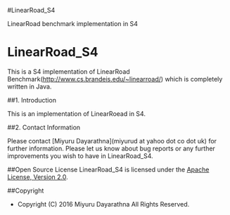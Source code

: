 #LinearRoad_S4

LinearRoad benchmark implementation in S4

LinearRoad_S4
==========
This is a S4 implementation of LinearRoad Benchmark(http://www.cs.brandeis.edu/~linearroad/) which is completely written in Java.

##1. Introduction

This is an implementation of LinearRoead in S4.

##2. Contact Information

Please contact [Miyuru Dayarathna](miyurud at yahoo dot co dot uk) for further information. Please let us know about bug reports or any further improvements you wish to have in LinearRoad_S4.

##Open Source License
LinearRoad_S4 is licensed under the [Apache License, Version 2.0](http://www.apache.org/licenses/LICENSE-2.0).

##Copyright
* Copyright (C) 2016 Miyuru Dayarathna All Rights Reserved.

